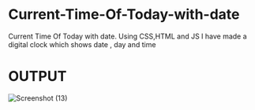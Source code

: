 # Current-Time-Of-Today-with-date
Current Time Of Today with date. Using CSS,HTML and JS I have made a digital clock which shows date , day and time
<h1>OUTPUT</h1>

![Screenshot (13)](https://github.com/camellia2001/Current-Time-Of-Today-with-date/assets/126091895/223f1946-e47f-4f44-a101-76cf35c98be9)
